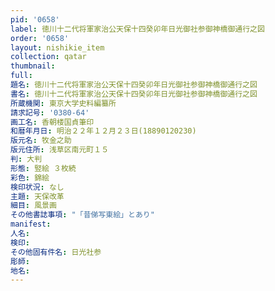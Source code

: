 ```yaml
---
pid: '0658'
label: 徳川十二代将軍家治公天保十四癸卯年日光御社参御神橋御通行之図
order: '0658'
layout: nishikie_item
collection: qatar
thumbnail: 
full: 
題名: 徳川十二代将軍家治公天保十四癸卯年日光御社参御神橋御通行之図
書名: 徳川十二代将軍家治公天保十四癸卯年日光御社参御神橋御通行之図
所蔵機関: 東京大学史料編纂所
請求記号: '0380-64'
画工名: 香朝楼国貞筆印
和暦年月日: 明治２２年１２月２３日(18890120230)
版元名: 牧金之助
版元住所: 浅草区南元町１５
判: 大判
形態: 竪絵 ３枚続
彩色: 錦絵
検印状況: なし
主題: 天保改革
細目: 風景画
その他書誌事項: "「昔俤写東絵」とあり"
manifest: 
人名: 
検印: 
その他固有件名: 日光社参
彫師: 
地名: 
---
```

